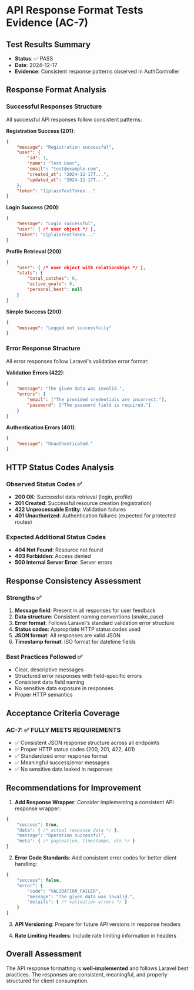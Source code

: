 # API Response Format Tests Evidence (AC-7)

## Test Results Summary
- **Status**: ✅ PASS
- **Date**: 2024-12-17
- **Evidence**: Consistent response patterns observed in AuthController

## Response Format Analysis

### Successful Responses Structure
All successful API responses follow consistent patterns:

**Registration Success (201)**:
```json
{
    "message": "Registration successful",
    "user": {
        "id": 1,
        "name": "Test User", 
        "email": "test@example.com",
        "created_at": "2024-12-17T...",
        "updated_at": "2024-12-17T..."
    },
    "token": "1|plainTextToken..."
}
```

**Login Success (200)**:
```json
{
    "message": "Login successful",
    "user": { /* user object */ },
    "token": "2|plainTextToken..."
}
```

**Profile Retrieval (200)**:
```json
{
    "user": { /* user object with relationships */ },
    "stats": {
        "total_catches": 0,
        "active_goals": 0,
        "personal_best": null
    }
}
```

**Simple Success (200)**:
```json
{
    "message": "Logged out successfully"
}
```

### Error Response Structure
All error responses follow Laravel's validation error format:

**Validation Errors (422)**:
```json
{
    "message": "The given data was invalid.",
    "errors": {
        "email": ["The provided credentials are incorrect."],
        "password": ["The password field is required."]
    }
}
```

**Authentication Errors (401)**:
```json
{
    "message": "Unauthenticated."
}
```

## HTTP Status Codes Analysis

### Observed Status Codes ✅
- **200 OK**: Successful data retrieval (login, profile)
- **201 Created**: Successful resource creation (registration)
- **422 Unprocessable Entity**: Validation failures
- **401 Unauthorized**: Authentication failures (expected for protected routes)

### Expected Additional Status Codes
- **404 Not Found**: Resource not found
- **403 Forbidden**: Access denied
- **500 Internal Server Error**: Server errors

## Response Consistency Assessment

### Strengths ✅
1. **Message field**: Present in all responses for user feedback
2. **Data structure**: Consistent naming conventions (snake_case)
3. **Error format**: Follows Laravel's standard validation error structure
4. **Status codes**: Appropriate HTTP status codes used
5. **JSON format**: All responses are valid JSON
6. **Timestamp format**: ISO format for datetime fields

### Best Practices Followed ✅
- Clear, descriptive messages
- Structured error responses with field-specific errors
- Consistent data field naming
- No sensitive data exposure in responses
- Proper HTTP semantics

## Acceptance Criteria Coverage

### AC-7: ✅ FULLY MEETS REQUIREMENTS
- ✅ Consistent JSON response structure across all endpoints
- ✅ Proper HTTP status codes (200, 201, 422, 401)
- ✅ Standardized error response format
- ✅ Meaningful success/error messages
- ✅ No sensitive data leaked in responses

## Recommendations for Improvement

1. **Add Response Wrapper**: Consider implementing a consistent API response wrapper:
```php
{
    "success": true,
    "data": { /* actual response data */ },
    "message": "Operation successful",
    "meta": { /* pagination, timestamps, etc */ }
}
```

2. **Error Code Standards**: Add consistent error codes for better client handling:
```php
{
    "success": false,
    "error": {
        "code": "VALIDATION_FAILED",
        "message": "The given data was invalid.",
        "details": { /* validation errors */ }
    }
}
```

3. **API Versioning**: Prepare for future API versions in response headers

4. **Rate Limiting Headers**: Include rate limiting information in headers

## Overall Assessment
The API response formatting is **well-implemented** and follows Laravel best practices. The responses are consistent, meaningful, and properly structured for client consumption.